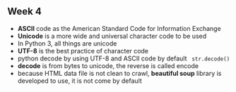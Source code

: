 ## Week 4
- **ASCII** code as the American Standard Code for Information Exchange
- **Unicode** is a more wide and universal character code to be used
- In Python 3, all things are unicode
- **UTF-8** is the best practice of character code
- python decode by using UTF-8 and ASCII code by default
`` str.decode()``
- **decode** is from bytes to unicode, the reverse is called encode
- because HTML data file is not clean to crawl, **beautiful soup** library is developed to use, it is not come by default
